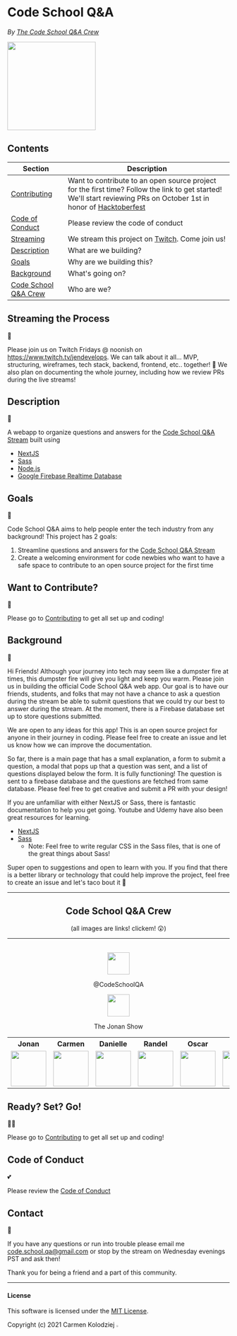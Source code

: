 # Code School Q&A

_By [The Code School Q&A Crew](#code-school-qa-crew)_

<img src="https://assets.vogue.com/photos/5fc7e5ded326e9a7dba5f8b3/master/w_1600%2Cc_limit/0_08FXLCON4eRuhTz3.gif" width="200"/>

## Contents

| Section                                      | Description                                                                                                                                                                                                    |
| -------------------------------------------- | -------------------------------------------------------------------------------------------------------------------------------------------------------------------------------------------------------------- |
| [Contributing](CONTRIBUTING.md)             | Want to contribute to an open source project for the first time? Follow the link to get started! We'll start reviewing PRs on October 1st in honor of [Hacktoberfest](https://hacktoberfest.digitalocean.com/) |
| [Code of Conduct](#code-of-conduct) | Please review the code of conduct |
| [Streaming](#streaming-the-process)          | We stream this project on [Twitch](twitch.tv/jendevelops). Come join us!                                                                                                                                       |
| [Description](#description)                  | What are we building?                                                                                                                                                                                                                |
| [Goals](#goals)                              | Why are we building this?                                                                                                                                                                                                                |
| [Background](#background)                    | What's going on?                                                                                                                                                                                                               |
| [Code School Q&A Crew](#code-school-qa-crew) | Who are we?                                                                                                                                                                                                               |

## Streaming the Process 
🎥

Please join us on Twitch Fridays @ noonish on https://www.twitch.tv/jendevelops. We can talk about it all... MVP, structuring, wireframes, tech stack, backend, frontend, etc.. together! 💞 We also plan on documenting the whole journey, including how we review PRs during the live streams!

## Description 
👷

A webapp to organize questions and answers for the [Code School Q&A Stream](twitch.tv/thejonanshow) built using

- [NextJS](https://nextjs.org/docs/getting-started)
- [Sass](https://sass-lang.com/documentation)
- [Node.js](https://nodejs.org/en/)
- [Google Firebase Realtime Database](https://firebase.google.com/products/realtime-database)

## Goals
🦾

Code School Q&A aims to help people enter the tech industry from any background! This project has 2 goals:

1. Streamline questions and answers for the [Code School Q&A Stream](twitch.tv/thejonanshow)
1. Create a welcoming environment for code newbies who want to have a safe space to contribute to an open source project for the first time

## Want to Contribute?
🙌

Please go to [Contributing](CONTRIBUTING.md) to get all set up and coding!

## Background
🧐

Hi Friends! Although your journey into tech may seem like a dumpster fire at times, this dumpster fire will give you light and keep you warm. Please join us in building the official Code School Q&A web app. Our goal is to have our friends, students, and folks that may not have a chance to ask a question during the stream be able to submit questions that we could try our best to answer during the stream. At the moment, there is a Firebase database set up to store questions submitted.

We are open to any ideas for this app! This is an open source project for anyone in their journey in coding. Please feel free to create an issue and let us know how we can improve the documentation.

So far, there is a main page that has a small explanation, a form to submit a question, a modal that pops up that a question was sent, and a list of questions displayed below the form. It is fully functioning! The question is sent to a firebase database and the questions are fetched from same database. Please feel free to get creative and submit a PR with your design!

If you are unfamiliar with either NextJS or Sass, there is fantastic documentation to help you get going. Youtube and Udemy have also been great resources for learning.

- [NextJS](https://nextjs.org/docs/getting-started)
- [Sass](https://sass-lang.com/documentation)
  - Note: Feel free to write regular CSS in the Sass files, that is one of the great things about Sass!

Super open to suggestions and open to learn with you. If you find that there is a better library or technology that could help improve the project, feel free to create an issue and let's taco bout it 🌮

<hr/>

<div align="center">

## Code School Q&A Crew

(all images are links! clickem! 😲)

<hr/>
  
<br>

<a href="https://twitter.com/CodeSchoolQA">
  <img src="https://upload.wikimedia.org/wikipedia/sco/thumb/9/9f/Twitter_bird_logo_2012.svg/1200px-Twitter_bird_logo_2012.svg.png" width="50px" height="auto" >
</a>

@CodeSchoolQA

<a href="https://www.twitch.tv/thejonanshow">
  <img src="https://visualpharm.com/assets/598/Twitch-595b40b65ba036ed117d4612.svg" width="50px" height="auto" >
</a>

The Jonan Show

</div>

<div align="center">

<table style="width:100%;text-align:center;">
  <tr>
    <th style="text-align:center;">Jonan</th>
    <th style="text-align:center;">Carmen</th> 
    <th style="text-align:center;">Danielle</th>
    <th style="text-align:center;">Randel</th>
    <th style="text-align:center;">Oscar</th>
    <th style="text-align:center;">Jen</th>
  </tr>
  <tr>
    <td style="text-align:center;">
      <a href="https://twitter.com/thejonanshow">
        <img src="https://pbs.twimg.com/profile_images/1399447305175003136/SLINY4BP_400x400.jpg" width="80px" height="auto">
      </a>
    </td>
    <td>
      <a href="https://twitter.com/carmenkolohe">
        <img src="https://pbs.twimg.com/profile_images/1364242296544194562/CvXn_7LF_400x400.jpg" width="80px" height="auto">
      </a>
    </td>
    <td>
      <a href="https://twitter.com/danitcodes">
        <img src="https://pbs.twimg.com/profile_images/1399770287491715074/WS0HKjSo_400x400.jpg" width="80px" height="auto">
      </a>
    </td>
    <td>
      <a href="https://twitter.com/codingmoore">
        <img src="https://pbs.twimg.com/profile_images/1392891142044217348/0crK_ED2_400x400.jpg" width="80px" height="auto">
      </a>
    </td>
     <td>
      <a href="https://twitter.com/codingmoore">
        <img src="https://pbs.twimg.com/profile_images/1392710417584173057/dZshixQb_400x400.jpg" width="80px" height="auto">
      </a>
    </td>
    <td>
      <a href="https://twitter.com/codingmoore">
        <img src="https://pbs.twimg.com/profile_images/1301958188623753216/DLUgUiMy_400x400.jpg" width="80px" height="auto">
      </a>
    </td>
  </tr>  
</table>
</div>

## Ready? Set? Go!
🧑‍💻

Please go to [Contributing](CONTRIBUTING.md) to get all set up and coding!

## Code of Conduct
💕

Please review the [Code of Conduct](CODE_OF_CONDUCT.md)

## Contact
💌 

If you have any questions or run into trouble please email me <code.school.qa@gmail.com> or stop by the stream on Wednesday evenings PST and ask then!

Thank you for being a friend and a part of this community.

<hr/>

#### License

This software is licensed under the [MIT License](https://choosealicense.com/licenses/mit/).

Copyright (c) 2021 Carmen Kolodziej <img src="https://encrypted-tbn0.gstatic.com/images?q=tbn:ANd9GcR8Q_3EVY7j95tTyemJwWxMR7jwvUK7gPe0_w&usqp=CAU" width="2%" height="auto">
